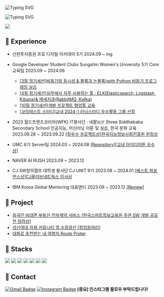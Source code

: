 ![Typing SVG](https://readme-typing-svg.herokuapp.com?font=Indie+Flower&color=000000&size=30&center=true&lines=Hello+World+!&nbsp;+I'm+Do+Eun+˙ᵕ˙+&nbsp;)


![Typing SVG](https://readme-typing-svg.herokuapp.com?font=Indie+Flower&color=FFFF00&size=30&center=true&lines=Nice+to+meet+you&nbsp;+´◡`+&nbsp;)

<img src="https://mblogthumb-phinf.pstatic.net/20161019_292/mono2411_1476803435735eSONP_JPEG/%B8%B6%C0%CC%C5%AC%C1%B6%B4%F8%B8%ED%BE%F011_%283%29.jpg?type=w800">


## **🙌**  Experience

- 신한투자증권 프로 디지털 아카데미 5기 2024.09 ~ ing
- Google Developer Student Clubs Sungshin Women's University 5기 Core 교육팀 2023.09 ~ 2024.06
  - [[3월 정기세션]비동기와 동시성 & 블록과 논블록(with Python 비동기 프로그래밍 실습](https://gdsc-sungshin.tistory.com/47)
  - [[4월 정기세션]실무에서 자주 사용하는 툴 : ELK(Elasticsearch, Logstash, Kibana)& 메세지큐(RabbitMQ, Kafka)](https://gdsc-sungshin.tistory.com/49)
  - [[10월 정기세션]개발 프로젝트 협업툴 교육](https://gdsc-sungshin.tistory.com/2)
  - [[코딩테스트 스터디]교내 2024-1 러닝스터디 우수활동 그룹 선정](https://gdsc-sungshin.tistory.com/62)
  
- 2023 월드프렌즈코리아(WFK) IT봉사단 : 네팔🇳🇵 Shree Siddhababa Secondary School 인공지능, 머신러닝 이론 및 실습, 한국 문화 교육 <br> 2023.06.28 ~ 2023.09.22 [[최우수 프로젝트상]한국지능정보사회진흥원 원장상](https://www.instagram.com/it__sathi/)
- UMC 6기 Server팀 2024.03 ~ 2024.08 [[Repository]](https://github.com/SSWU-UMC-6TH)[[교내 아이디어톤 우수상]](notfound)
- NAVER AI RUSH 2023.09 ~ 2023.12
- CJ SW창의캠프 대학생 봉사단 CJ UNIT 9기 2023.08 ~ 2024.01 [[베스트 퍼포먼스상]CJ올리브네트웍스 이사상](https://www.instagram.com/cjsw.unit?igsh=MTl1ZmJ0cjR0YThkbQ==)
- IBM Korea Global Mentoring 대표멘티 2023.09 ~ 2023.12 [[Review]](https://www.linkedin.com/posts/doeun-kim-b47437279_wiset-ibm-korea-%EB%A9%98%ED%86%A0%EB%A7%81%EC%9D%B4-%EB%81%9D%EB%82%AC%EC%8A%B5%EB%8B%88%EB%8B%A4-%ED%95%9C%ED%95%99%EA%B8%B0%EB%8F%99%EC%95%88-%ED%95%A8%EA%BB%98-%ED%95%B4%EC%A4%80-activity-7142577304697733120-_WKf?utm_source=share&utm_medium=member_ios)

## **🦧**  Project

<ul>
  <li><a href="https://github.com/real-estate-contract">외국인 비대면 부동산 전자계약 서비스 [한국스마트정보교육원 주관 SW 개발 공모전 장려상]</a></li>
  <li><a href="https://apps.apple.com/kr/app/%EC%88%98%EC%A0%95%EA%B4%91%EC%82%B0/id1641132567">성신여대 자체 커뮤니티 앱 수정광산 [창업동아리]</a></li>
  <li><a href="https://routeport.co.kr/">대화로 추천받는 내 여행지 Route Proter</a></li>
</ul>

## **👯** Stacks
<img src="https://img.shields.io/badge/JavaScript-F7DF1E?style=flat-square&logo=JavaScript&logoColor=white&link"> <img src="https://img.shields.io/badge/JSON-000000?style=flat-square&logo=JSON&logoColor=white&link=https://github.com/SujinJeong"> <img src="https://img.shields.io/badge/MySQL-4479A1?style=flat-square&logo=MySQL&logoColor=white&link=https://github.com/SujinJeong"> 
<img src="https://img.shields.io/badge/Python-3776AB?style=flat-square&logo=Python&logoColor=white&link=https://github.com/SujinJeong">
<img src="https://img.shields.io/badge/AWS-232F3E?style=flat-square&logo=Amazon%20AWS&logoColor=white&link=https://github.com/SujinJeong">
<img src="https://img.shields.io/badge/React-61DAFB?style=flat-square&logo=React&logoColor=black&link=https://github.com/SujinJeong">
<img src="https://img.shields.io/badge/Node.js-339933?style=flat-square&logo=Node.js&logoColor=white&link=https://github.com/SujinJeong">


## 💬 Contact

[![Gmail Badge](https://img.shields.io/badge/Gmail-d14836?style=flat-square&logo=Gmail&logoColor=white&link=mailto:000@gmail.com)](mailto:000@gmail.com)
[![Instagram Badge](https://img.shields.io/badge/Instagram-d14836?style=flat-square&logo=Instagram&logoColor=white&link=https://www.instagram.com/a1ways8my._.se1f/)](https://www.instagram.com/doeunnim)
**[중요] 인스타그램 팔로우 부탁드립니다!**



